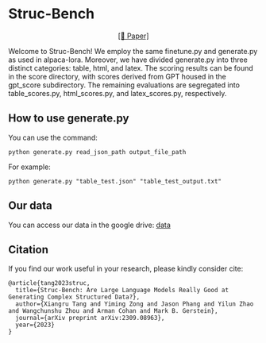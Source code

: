# Struc-Bench

<p align="center"><a href="https://arxiv.org/abs/2309.08963">[📄 Paper]</a>


Welcome to Struc-Bench! We employ the same finetune.py and generate.py as used in alpaca-lora. Moreover, we have divided generate.py into three distinct categories: table, html, and latex. The scoring results can be found in the score directory, with scores derived from GPT housed in the gpt_score subdirectory. The remaining evaluations are segregated into table_scores.py, html_scores.py, and latex_scores.py, respectively.


## How to use generate.py
You can use the command:
```
python generate.py read_json_path output_file_path
```
For example:
```
python generate.py "table_test.json" "table_test_output.txt"
```

## Our data
You can access our data in the google drive: [data](https://drive.google.com/drive/folders/1XjlwdqdQxPQzTh0vqPsdUmpY5z5aD-v6?usp=drive_link)

## Citation
If you find our work useful in your research, please kindly consider cite:
```
@article{tang2023struc,
  title={Struc-Bench: Are Large Language Models Really Good at Generating Complex Structured Data?},
  author={Xiangru Tang and Yiming Zong and Jason Phang and Yilun Zhao and Wangchunshu Zhou and Arman Cohan and Mark B. Gerstein},
  journal={arXiv preprint arXiv:2309.08963},
  year={2023}
}
```
